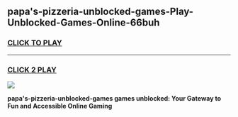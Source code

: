
## papa's-pizzeria-unblocked-games-Play-Unblocked-Games-Online-66buh
<h3>
<a href="https://premium76.site?title=papa's-pizzeria-unblocked-games&ref=25A">CLICK TO PLAY</a></h3>
<hr>

<h3>
<a href="https://premium76.site?title=papa's-pizzeria-unblocked-games&ref=25A">CLICK 2 PLAY</a>
  
</h3>

<a href="https://premium76.site?title=papa's-pizzeria-unblocked-games&ref=25A"><img src="https://clearcache.store/games.png"></a>


**papa's-pizzeria-unblocked-games games unblocked: Your Gateway to Fun and Accessible Online Gaming**
